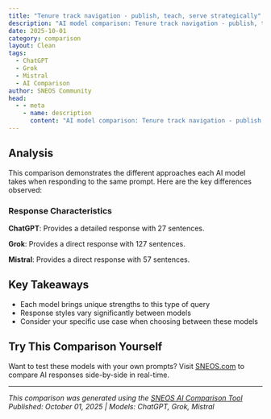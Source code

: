 ```yaml
---
title: "Tenure track navigation - publish, teach, serve strategically"
description: "AI model comparison: Tenure track navigation - publish, teach, serve strategically..."
date: 2025-10-01
category: comparison
layout: Clean
tags:
  - ChatGPT
  - Grok
  - Mistral
  - AI Comparison
author: SNEOS Community
head:
  - - meta
    - name: description
      content: "AI model comparison: Tenure track navigation - publish, teach, serve strategically..."
---
```


<ChatComparison
  title="Tenure track navigation - publish, teach, serve strategically"
  prompt="Tenure track navigation - publish, teach, serve strategically"
  :responses='{"ChatGPT": "Navigating the tenure track successfully involves balancing three core areas: publishing, teaching, and service. Here\u0027s a strategic approach to each:\n\n### 1. Publishing Strategically\n- **Prioritize Quality Over Quantity**: Aim for high-impact journals and reputable conferences in your field rather than just accumulating publications.\n- **Develop a Research Agenda**: Establish a coherent research theme that can produce multiple publications and demonstrates depth.\n- **Collaborate Wisely**: Partner with respected colleagues to increase the quality and reach of your work. Avoid too many collaborations that dilute your contributions.\n- **Set Clear Goals**: Plan your publication goals yearly, aligning with tenure requirements.\n- **Seek Feedback Early**: Share drafts with mentors and peers to improve your work before submission.\n- **Balance Short- and Long-term Projects**: Combine quicker projects that yield early publications with larger, more significant studies.\n\n### 2. Teaching Strategically\n- **Excel in Core Courses**: Focus on teaching foundational courses well as these are often closely evaluated.\n- **Develop Signature Courses**: Create unique courses that highlight your expertise and draw student interest.\n- **Collect Evidence of Effectiveness**: Gather student evaluations, peer reviews, and teaching awards.\n- **Innovate and Improve**: Use new pedagogical techniques and technology to enhance learning.\n- **Mentor Students**: Engage with students beyond the classroom, supervise theses, and support research projects.\n- **Balance Teaching Load**: Manage your teaching commitments so they don\u0027t overwhelm research time.\n\n### 3. Service Strategically\n- **Choose Meaningful Committees**: Serve on departmental or university committees that align with your interests or provide visibility.\n- **Limit Overcommitment**: Avoid taking on excessive service that detracts from research and teaching.\n- **Seek Leadership Opportunities**: Pursue leadership roles in service that demonstrate initiative.\n- **Engage Professionally**: Participate in organizing conferences, reviewing for journals, or holding positions in professional organizations.\n- **Document Service**: Keep detailed records of service activities for your tenure portfolio.\n\n---\n\n### Additional Tips\n- **Understand Your Institution\u2019s Expectations**: Review tenure guidelines carefully and talk with recently tenured faculty.\n- **Seek Mentorship**: Regularly consult with mentors to get feedback and guidance.\n- **Maintain Work-Life Balance**: Avoid burnout by setting realistic goals and managing your time.\n- **Prepare Your Dossier Early**: Start compiling evidence and documenting accomplishments from year one.\n\nBy deliberately aligning your publishing, teaching, and service efforts with tenure criteria while maintaining quality and balance, you enhance your chances for a successful tenure outcome.", "Grok": "Navigating a tenure-track position in academia is a challenging but rewarding journey that requires balancing three core responsibilities: research (publishing), teaching, and service. To achieve tenure, you need to excel in these areas while strategically managing your time and resources. Below is a comprehensive guide to navigating the tenure track with a focus on publishing, teaching, and serving strategically.\n\n---\n\n### 1. Understand the Tenure Expectations at Your Institution\nBefore diving into specific strategies, familiarize yourself with the tenure requirements and expectations at your institution. Every university or department may have different weights for research, teaching, and service. Key steps:\n- **Review tenure guidelines:** Get a copy of your institution\u2019s tenure and promotion policies.\n- **Ask for clarification:** Speak with your department chair, mentor, or colleagues who recently achieved tenure to understand unwritten expectations.\n- **Identify priorities:** Some institutions prioritize research over teaching (e.g., R1 universities), while others value teaching more (e.g., liberal arts colleges). Tailor your efforts accordingly.\n- **Track your progress:** Maintain a detailed record of your accomplishments (e.g., publications, student evaluations, committee work) to build your tenure dossier.\n\n---\n\n### 2. Publish Strategically (Research Productivity)\nResearch and publications are often the most critical components of a tenure portfolio, especially at research-intensive institutions. The goal is to produce high-quality, impactful work while building a coherent scholarly identity.\n\n#### Strategies for Publishing:\n- **Develop a research agenda:** Focus on a specific niche or theme in your field to establish expertise and coherence in your work. Avoid spreading yourself too thin across unrelated topics.\n- **Set a publication pipeline:** Work on multiple projects simultaneously at different stages (e.g., data collection, writing, under review) to ensure a steady stream of publications.\n- **Target the right outlets:** Learn the top journals or publishers in your field and aim for high-impact venues. Balance prestigious but competitive outlets with more accessible ones to maintain momentum.\n- **Collaborate wisely:** Co-author with senior colleagues or peers to increase productivity and visibility, but ensure you have sole-authored work to demonstrate independence.\n- **Leverage conference papers:** Turn conference presentations into journal articles or book chapters to maximize output from your research.\n- **Seek feedback:** Share drafts with mentors or writing groups to improve quality before submission.\n- **Apply for grants:** Securing external funding not only supports your research but also enhances your CV and demonstrates initiative.\n- **Time management:** Protect blocks of time for research and writing, especially during teaching-intensive semesters. Use summers and breaks for major progress.\n\n#### Metrics to Consider:\n- Some institutions have explicit publication targets (e.g., X number of peer-reviewed articles or a book). If not, aim for consistent output (e.g., 1-2 articles per year for humanities, more for STEM fields).\n- Focus on quality over quantity if your field values impactful work over sheer volume.\n\n#### Avoid Common Pitfalls:\n- Don\u2019t overcommit to low-impact projects (e.g., unrefereed publications) unless they align with tenure goals.\n- Don\u2019t procrastinate on revisions or resubmissions\u2014timely follow-through is key to getting published.\n\n---\n\n### 3. Teach Effectively (Instructional Excellence)\nTeaching is a significant part of the tenure evaluation for most institutions, even at research-heavy universities. The goal is to demonstrate competence, innovation, and a commitment to student success.\n\n#### Strategies for Teaching:\n- **Start strong:** Invest time in course preparation early in your career to create reusable materials (syllabi, lectures, assignments) that reduce workload over time.\n- **Focus on student engagement:** Use active learning techniques (e.g., discussions, group work, case studies) to improve student outcomes and evaluations.\n- **Gather feedback:** Request mid-semester evaluations or informal feedback from students to adjust your teaching style and address concerns before formal evaluations.\n- **Document teaching effectiveness:** Keep a teaching portfolio with syllabi, assignments, student feedback, and evidence of pedagogical innovation (e.g., new courses developed, teaching workshops attended).\n- **Seek mentorship:** Observe senior colleagues\u2019 classes or ask for peer reviews of your teaching to gain insights and improve.\n- **Balance teaching load:** Don\u2019t over-prepare lectures at the expense of research time\u2014aim for \u201Cgood enough\u201D rather than perfection in the classroom.\n- **Innovate thoughtfully:** If your institution values teaching innovation, experiment with new methods (e.g., flipped classrooms, technology integration), but ensure they don\u2019t overwhelm your schedule.\n\n#### Metrics and Evaluation:\n- Tenure committees often look at student evaluations, peer reviews, and evidence of student learning (e.g., course outcomes, projects).\n- Aim for above-average student evaluations while showing responsiveness to constructive criticism.\n- If you receive poor evaluations, address them proactively in your tenure narrative by explaining improvements made.\n\n#### Avoid Common Pitfalls:\n- Don\u2019t spend excessive time on teaching prep or grading\u2014set boundaries to protect research time.\n- Avoid being overly lenient or harsh in grading, as this can skew student feedback negatively.\n\n---\n\n### 4. Serve Strategically (Institutional and Professional Contributions)\nService involves contributing to your department, university, and academic community. While it often carries less weight than research and teaching for tenure, it demonstrates collegiality and leadership potential.\n\n#### Strategies for Service:\n- **Be selective:** Early in your career, limit service commitments to protect time for research and teaching. Choose roles that align with your strengths or interests.\n- **Start small:** Take on manageable departmental roles (e.g., committee member for curriculum or hiring) rather than time-intensive leadership positions.\n- **Show impact:** Focus on service that has visible outcomes (e.g., revising a program, organizing a conference) and aligns with tenure criteria.\n- **Engage professionally:** Contribute to your field through activities like journal reviewing, conference organizing, or professional association involvement. These also enhance your visibility.\n- **Build relationships:** Service is an opportunity to network with colleagues and demonstrate teamwork, which can influence tenure recommendation letters.\n- **Document everything:** Keep a record of all service activities, no matter how small, as they collectively show your commitment to the institution.\n\n#### Metrics to Consider:\n- Tenure committees often look for evidence of consistent, meaningful contributions rather than quantity. Quality over quantity matters.\n- Check if your institution has specific service expectations (e.g., serving on X committees before tenure).\n\n#### Avoid Common Pitfalls:\n- Don\u2019t overcommit to service, especially early on\u2014it can derail research productivity.\n- Say \u201Cno\u201D politely to low-impact or overly time-consuming roles, citing the need to focus on research and teaching.\n\n---\n\n### 5. Time Management and Work-Life Balance\nBalancing the \u201Cpublish, teach, serve\u201D triad is demanding. Strategic time management is essential to avoid burnout and ensure progress toward tenure.\n\n#### Strategies for Balance:\n- **Prioritize ruthlessly:** Focus on high-impact tasks (e.g., finishing a paper over attending an optional meeting). Use tenure criteria as your guide for prioritization.\n- **Block time:** Schedule uninterrupted blocks for research and writing, and protect them from teaching or service intrusions.\n- **Set boundaries:** Limit availability to students (e.g., specific office hours) and avoid overextending on email or mentoring unless it\u2019s part of tenure expectations.\n- **Use summer wisely:** Treat summers as \u201Cresearch intensives\u201D to catch up on writing and project planning.\n- **Seek support:** Use institutional resources like writing centers, teaching workshops, or grant-writing support to reduce workload.\n- **Maintain wellness:** Prioritize sleep, exercise, and hobbies to sustain energy and mental health during the tenure process.\n\n---\n\n### 6. Build a Support Network\nTenure is not a solo journey. A strong network can provide guidance, feedback, and emotional support.\n- **Find mentors:** Identify senior faculty (inside or outside your department) who can offer advice on navigating tenure, provide feedback on your work, and advocate for you.\n- **Join writing groups:** Collaborate with peers to stay accountable for research goals and share drafts for feedback.\n- **Engage with colleagues:** Build positive relationships with department members, as their votes often play a role in tenure decisions.\n- **Attend workshops:** Participate in tenure-track workshops or professional development offered by your institution or academic societies.\n\n---\n\n### 7. Prepare for the Tenure Review Process\nStart preparing your tenure dossier from day one to avoid last-minute stress.\n- **Organize materials:** Regularly update your CV, teaching portfolio, and service records. Include evidence of impact (e.g., citation counts, teaching awards, letters of appreciation).\n- **Write a strong narrative:** Your tenure statement should tie together your research, teaching, and service into a cohesive story of growth and contribution.\n- **Seek feedback on dossier:** Share drafts of your materials with mentors or trusted colleagues well before submission.\n- **Know the timeline:** Understand key milestones (e.g., third-year review, dossier submission deadlines) and plan accordingly.\n\n---\n\n### Final Thoughts: Strategic Focus is Key\nThe tenure track is a marathon, not a sprint. Success comes from strategic planning, consistent effort, and adaptability. Focus on high-impact activities in research, teaching, and service that align with your institution\u2019s expectations. Regularly reassess your progress, seek feedback, and adjust your approach as needed. With persistence and balance, you can build a strong case for tenure while maintaining personal and professional well-being.\n\nIf you have specific questions about your field, institution, or situation, feel free to ask!", "Mistral": "Navigating a tenure track position involves a strategic balance of research (publishing), teaching, and service. Here are some steps to help you approach these areas strategically:\n\n### 1. **Research and Publishing**\n\n**a. Set Clear Goals:**\n - Identify the number and type of publications expected for tenure at your institution.\n - Aim for a mix of high-impact journals and more accessible venues to build a diverse publication record.\n\n**b. Develop a Research Agenda:**\n - Define a coherent research agenda that aligns with your interests and the needs of your field.\n - Break down your research into manageable projects with clear timelines.\n\n**c. Collaborate Strategically:**\n - Collaborate with senior researchers who can provide mentorship and enhance your publication prospects.\n - Engage with peers to build a network and co-author papers.\n\n**d. Seek Funding:**\n - Apply for grants and fellowships to support your research.\n - Leverage institutional resources and external funding opportunities.\n\n**e. Publish Regularly:**\n - Aim to publish consistently, even if it means smaller, incremental contributions.\n - Prioritize quality over quantity, but ensure a steady output.\n\n### 2. **Teaching**\n\n**a. Develop Effective Teaching Strategies:**\n - Use evidence-based teaching methods and incorporate technology where appropriate.\n - Seek feedback from students and peers to improve your teaching.\n\n**b. Balance Teaching Load:**\n - Ensure you are not overburdened with teaching responsibilities that could detract from your research.\n - Negotiate your teaching load if necessary, especially in the early stages of your tenure track.\n\n**c. Engage in Professional Development:**\n - Attend workshops and seminars on teaching effectiveness.\n - Consider earning certifications or participating in teaching fellowships.\n\n**d. Mentor Students:**\n - Mentor undergraduate and graduate students, which can also enhance your research productivity.\n - Encourage student involvement in your research projects.\n\n### 3. **Service**\n\n**a. Choose Service Activities Wisely:**\n - Prioritize service activities that align with your research and teaching interests.\n - Avoid overcommitting to service roles that may not be valued as highly in the tenure process.\n\n**b. Balance Internal and External Service:**\n - Participate in departmental and university committees to demonstrate institutional commitment.\n - Engage in professional organizations and external review boards to build your reputation in the field.\n\n**c. Seek Leadership Roles:**\n - Take on leadership roles in committees or professional organizations to showcase your leadership skills.\n - Ensure these roles are manageable and do not detract from your research and teaching.\n\n**d. Document Your Service:**\n - Keep a detailed record of your service activities, including the impact and outcomes of your contributions.\n - Highlight your service in your tenure dossier to demonstrate your commitment to the academic community.\n\n### 4. **General Strategies**\n\n**a. Time Management:**\n - Use time management tools and techniques to balance your responsibilities effectively.\n - Set aside dedicated time for research, teaching preparation, and service activities.\n\n**b. Seek Mentorship:**\n - Identify mentors within and outside your institution who can provide guidance and support.\n - Regularly meet with your mentors to discuss your progress and seek advice.\n\n**c. Stay Informed:**\n - Keep up-to-date with the latest developments in your field by attending conferences and reading relevant literature.\n - Stay informed about institutional policies and expectations for tenure.\n\n**d. Maintain Work-Life Balance:**\n - Prioritize self-care and maintain a healthy work-life balance to avoid burnout.\n - Set boundaries and communicate them clearly to colleagues and students.\n\nBy strategically balancing your research, teaching, and service activities, you can effectively navigate the tenure track process and build a strong case for tenure."}' 
  published-date="12:23"
/>

## Analysis

This comparison demonstrates the different approaches each AI model takes when responding to the same prompt. Here are the key differences observed:

### Response Characteristics

**ChatGPT**: Provides a detailed response with 27 sentences. 

**Grok**: Provides a direct response with 127 sentences. 

**Mistral**: Provides a direct response with 57 sentences. 

## Key Takeaways

- Each model brings unique strengths to this type of query
- Response styles vary significantly between models
- Consider your specific use case when choosing between these models

## Try This Comparison Yourself

Want to test these models with your own prompts? Visit [SNEOS.com](https://sneos.com) to compare AI responses side-by-side in real-time.

---

*This comparison was generated using the [SNEOS AI Comparison Tool](https://sneos.com)*
*Published: October 01, 2025 | Models: ChatGPT, Grok, Mistral*
